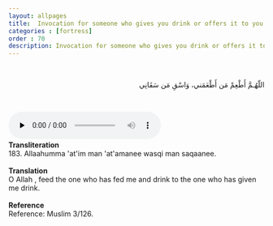 ```yaml
---
layout: allpages
title:  Invocation for someone who gives you drink or offers it to you
categories : [fortress]
order : 70
description: Invocation for someone who gives you drink or offers it to you
---
```

&nbsp;
<div class="arabictext" dir="RTL">

اللّهُـمَّ أَطْعِمْ مَن أَطْعَمَني، وَاسْقِ مَن سَقَانِي

</div>

&nbsp;

<audio controls  preload="none">
  <source src="{{ site.baseurl }}/audio/fortress/183.mp3" type="audio/mpeg">
Your browser does not support the audio element.
</audio>
&nbsp;

<div class="duaextra" tabindex="0"> <div onclick = "void(0)"><strong>Transliteration</strong></div> <div class="extra">
183. Allaahumma 'at'im man 'at'amanee wasqi man saqaanee.

</div> </div> &nbsp; <div class="duaextra" tabindex="0"> <div onclick = "void(0)"><strong>Translation</strong></div> <div class="extra">
O Allah , feed the one who has fed me and drink to the one who has given me drink.

</div> </div> &nbsp; <div class="duaextra" tabindex="0"> <div onclick = "void(0)"><strong>Reference</strong></div> <div class="extra">
Reference: Muslim 3/126.

</div> </div>
